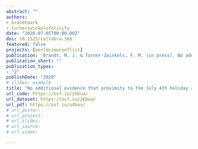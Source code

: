 ```yaml
---
abstract: ""
authors:
- brandtmark
- turnerzwinkelsfelicity
date: "2020-07-05T00:00:00Z"
doi: 10.1525/collabra.368
featured: false
projects: [worldviewconflict]
publication: 'Brandt, M. J. & Turner-Zwinkels, F. M. (in press). No additional evidence that proximity to the July 4th holiday affects affective polarization. *Collabra: Psychology, 6*, 39'
publication_short: ""
publication_types:
- "2"
publishDate: "2020"
# slides: example
title: "No additional evidence that proximity to the July 4th holiday affects affective polarization"
url_code: https://osf.io/26bua/
url_dataset: https://osf.io/26bua/
url_pdf: https://osf.io/u4bas/
# url_poster:
# url_project:
# url_slides:
# url_source:
# url_video:

---
```

